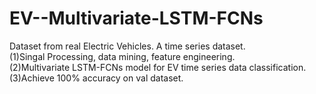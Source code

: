 # EV--Multivariate-LSTM-FCNs

Dataset from real Electric Vehicles. A time series dataset.\
(1)Singal Processing, data mining, feature engineering.\
(2)Multivariate LSTM-FCNs model for EV time series data classification.\
(3)Achieve 100% accuracy on val dataset.

